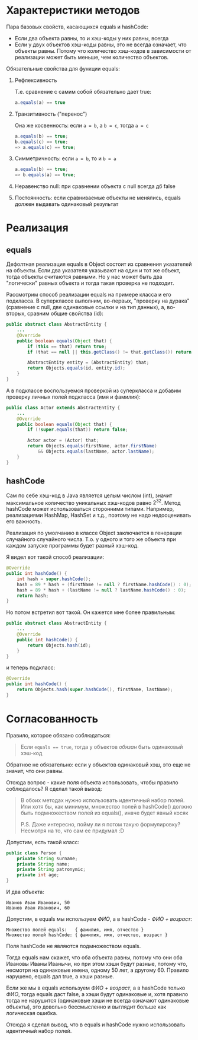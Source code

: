 # Характеристики методов

Пара базовых свойств, касающихся equals и hashCode:

* Если два объекта равны, то и хэш-коды у них равны, всегда
* Если у двух объектов хэш-коды равны, это не всегда означает, что объекты равны. Потому что количество хэш-кодов в зависимости от реализации может быть меньше, чем количество объектов.

Обязательные свойства для функции equals:

1. Рефлексивность

   Т.е. сравнение с самим собой обязательно дает true:

   ```java
   a.equals(a) == true
   ```

2. Транзитивность ("перенос")

   Она же косвенность: если `a = b`, а `b = c`, тогда `a = c`

   ```java
   a.equals(b) == true;
   b.equals(c) == true;
   => a.equals(c) == true;
   ```

3. Симметричность: если `a = b`, то и `b = a`

   ```java
   a.equals(b) == true;
   => b.equals(a) == true;
   ```

4. Неравенство null: при сравнении объекта с null всегда дб false

5. Постоянность: если сравниваемые объекты не менялись, equals должен выдавать одинаковый результат



# Реализация

## equals

Дефолтная реализация equals в Object состоит из сравнения указателей на объекты. Если два указателя указывают на один и тот же объект, тогда объекты считаются равными. Но у нас может быть два "логически" равных объекта и тогда такая проверка не подходит.

Рассмотрим способ реализации equals на примере класса и его подкласса. В суперклассе выполним, во-первых, "проверку на дурака" (сравнение с null, две одинаковые ссылки и на тип данных), а, во-вторых, сравним общие свойства (id):

```java
public abstract class AbstractEntity {
    ...
	@Override
    public boolean equals(Object that) {
        if (this == that) return true;
        if (that == null || this.getClass() != that.getClass()) return false;

        AbstractEntity entity = (AbstractEntity) that;
        return Objects.equals(id, entity.id);
    }
}
```

А в подклассе воспользуемся проверкой из суперкласса и добавим проверку личных полей подкласса (имя и фамилия):

```java
public class Actor extends AbstractEntity {
    ...
	@Override
    public boolean equals(Object that) {
        if (!super.equals(that)) return false;

        Actor actor = (Actor) that;
        return Objects.equals(firstName, actor.firstName)
            && Objects.equals(lastName, actor.lastName);
    }
}
```

## hashCode

Сам по себе хэш-код в Java является целым числом (int), значит максимальное количество уникальных хэш-кодов равно $2^{32}$. Метод hashCode может использоваться сторонними типами. Например, реализациями HashMap, HashSet и т.д., поэтому не надо недооценивать его важность.

Реализация по умолчанию в классе Object заключается в генерации случайного случайного числа. Т.о. у одного и того же объекта при каждом запуске программы будет разный хэш-код.

Я видел вот такой способ реализации:

```java
@Override
public int hashCode() {
    int hash = super.hashCode();
    hash = 89 * hash + (firstName != null ? firstName.hashCode() : 0);
    hash = 89 * hash + (lastName != null ? lastName.hashCode() : 0);
    return hash;
}
```

Но потом встретил вот такой. Он кажется мне более правильным:

```java
public abstract class AbstractEntity {
    ...
	@Override
    public int hashCode() {
        return Objects.hash(id);
    }
}
```

и теперь подкласс:

```java
@Override
public int hashCode() {
    return Objects.hash(super.hashCode(), firstName, lastName);
}
```

# Согласованность

Правило, которое обязано соблюдаться:

> Если `equals == true`, тогда у объектов *обязан* быть одинаковый хэш-код

Обратное не обязательно: если у объектов одинаковый хэш, это еще не значит, что они равны.

Отсюда вопрос - какие поля объекта использовать, чтобы правило соблюдалось? Я сделал такой вывод:

> В обоих методах нужно использовать идентичный набор полей. Или хотя бы, как минимум, множество полей в hashCode() должно быть подмножеством полей из equals(), иначе будет явный косяк
>
> P.S. Даже интересно, пойму ли я потом такую формулировку? Несмотря на то, что сам ее придумал :D

Допустим, есть такой класс:

```java
public class Person {
    private String surname;
    private String name;
    private String patronymic;
    private int age;
}
```

И два объекта:

```
Иванов Иван Иванович, 50
Иванов Иван Иванович, 60
```

Допустим, в equals мы используем *ФИО*, а в hashCode - *ФИО + возраст*:

```
Множество полей equals:   { фамилия, имя, отчество }
Множество полей hashCode: { фамилия, имя, отчество, возраст }
```

Поля hashCode не являются подмножеством equals.

Тогда equals нам скажет, что оба объекта равны, потому что они оба Ивановы Иваны Иванычи, но при этом хэши будут разные, потому что, несмотря на одинаковые имена, одному 50 лет, а другому 60. Правило нарушено, equals дал true, а хэши разные.

Если же мы в equals используем *ФИО + возраст*, а в hashCode только *ФИО*, тогда equals даст false, а хэши будут одинаковые и, хотя правило тогда не нарушится (одинаковые хэши не всегда означают одинаковые объекты), это довольно бессмысленно и выглядит больше как логическая ошибка.

Отсюда я сделал вывод, что в equals и hashCode нужно использовать идентичный набор полей.